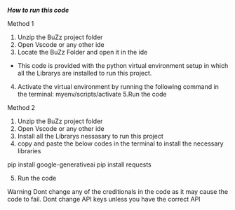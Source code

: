 ***How to run this code***

Method 1

1. Unzip the BuZz project folder 
2. Open Vscode or any other ide 
3. Locate the BuZz Folder and open  it in the ide 
- This code is provided with the python virtual  environment setup in which all the Librarys are installed to run this project. 
4. Activate the virtual environment by running the following command in the terminal: myenv/scripts/activate
5.Run the code

Method 2 

1. Unzip the BuZz project folder 
2. Open Vscode or any other ide 
3. Install all the Librarys nessasary to run this project
4. copy and  paste the below codes in the terminal  to install the necessary libraries

pip install google-generativeai
pip install requests

5. Run the code


Warning 
Dont change any of the creditionals in the code as it may cause the code to fail.
Dont change API keys unless you have  the correct API
